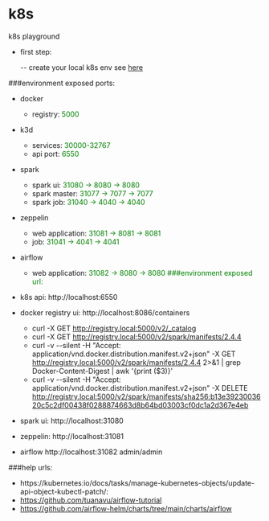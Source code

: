 # k8s
k8s playground

- first step: 

  -- create your local k8s env see [here](./setup/README.md) 

###environment exposed ports:
- docker 
  - registry:      <span style="color:green;">5000 
- k3d
  - services:     <span style="color:green">30000-32767
  - api port:     <span style="color:green">6550
- spark
  - spark ui:     <span style="color:green">31080 -> 8080 -> 8080
  - spark master: <span style="color:green">31077 -> 7077 -> 7077
  - spark job:    <span style="color:green">31040 -> 4040 -> 4040
- zeppelin
  - web application:  <span style="color:green">31081 -> 8081 -> 8081
  - job:              <span style="color:green">31041 -> 4041 -> 4041
- airflow
  - web application:  <span style="color:green">31082 -> 8080 -> 8080
###environment exposed url:
- k8s api:            http://localhost:6550
- docker registry ui: http://localhost:8086/containers  
  - curl -X GET http://registry.local:5000/v2/_catalog
  - curl -X GET http://registry.local:5000/v2/spark/manifests/2.4.4
  - curl -v --silent -H "Accept: application/vnd.docker.distribution.manifest.v2+json" -X GET http://registry.local:5000/v2/spark/manifests/2.4.4 2>&1 | grep Docker-Content-Digest | awk '{print ($3)}'
  - curl -v --silent -H "Accept: application/vnd.docker.distribution.manifest.v2+json" -X DELETE http://registry.local:5000/v2/spark/manifests/sha256:b13e3923003620c5c2df00438f0288874663d8b64bd03003cf0dc1a2d367e4eb

- spark ui:           http://localhost:31080
- zeppelin:           http://localhost:31081
- airflow             http://localhost:31082 admin/admin

###help urls:
- https://kubernetes:io/docs/tasks/manage-kubernetes-objects/update-api-object-kubectl-patch/:
- https://github.com/tuanavu/airflow-tutorial
- https://github.com/airflow-helm/charts/tree/main/charts/airflow